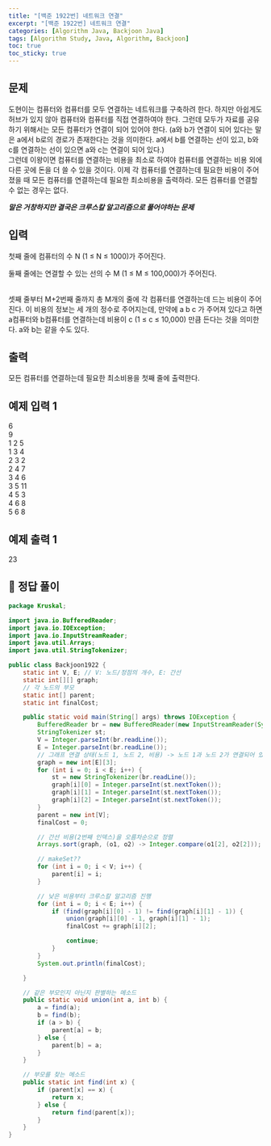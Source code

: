 ```yaml
---
title: "[백준 1922번] 네트워크 연결"
excerpt: "[백준 1922번] 네트워크 연결"
categories: [Algorithm Java, Backjoon Java]
tags: [Algorithm Study, Java, Algorithm, Backjoon]
toc: true
toc_sticky: true
---
```


## 문제

도현이는 컴퓨터와 컴퓨터를 모두 연결하는 네트워크를 구축하려 한다. 하지만 아쉽게도 허브가 있지 않아 컴퓨터와 컴퓨터를 직접 연결하여야 한다. 그런데 모두가 자료를 공유하기 위해서는 모든 컴퓨터가 연결이 되어 있어야 한다. (a와 b가 연결이 되어 있다는 말은 a에서 b로의 경로가 존재한다는 것을 의미한다. a에서 b를 연결하는 선이 있고, b와 c를 연결하는 선이 있으면 a와 c는 연결이 되어 있다.)
<br>
그런데 이왕이면 컴퓨터를 연결하는 비용을 최소로 하여야 컴퓨터를 연결하는 비용 외에 다른 곳에 돈을 더 쓸 수 있을 것이다. 이제 각 컴퓨터를 연결하는데 필요한 비용이 주어졌을 때 모든 컴퓨터를 연결하는데 필요한 최소비용을 출력하라. 모든 컴퓨터를 연결할 수 없는 경우는 없다. <br>

**_말은 거창하지만 결국은 크루스칼 알고리즘으로 풀어야하는 문제_**

## 입력

첫째 줄에 컴퓨터의 수 N (1 ≤ N ≤ 1000)가 주어진다.
<br>

둘째 줄에는 연결할 수 있는 선의 수 M (1 ≤ M ≤ 100,000)가 주어진다.

<br>
셋째 줄부터 M+2번째 줄까지 총 M개의 줄에 각 컴퓨터를 연결하는데 드는 비용이 주어진다. 이 비용의 정보는 세 개의 정수로 주어지는데, 만약에 a b c 가 주어져 있다고 하면 a컴퓨터와 b컴퓨터를 연결하는데 비용이 c (1 ≤ c ≤ 10,000) 만큼 든다는 것을 의미한다. a와 b는 같을 수도 있다.

## 출력

모든 컴퓨터를 연결하는데 필요한 최소비용을 첫째 줄에 출력한다.

## 예제 입력 1

6 <br>
9 <br>
1 2 5 <br>
1 3 4 <br>
2 3 2 <br>
2 4 7 <br>
3 4 6 <br>
3 5 11 <br>
4 5 3 <br>
4 6 8 <br>
5 6 8 <br>

## 예제 출력 1

23

## 📌 정답 풀이

```java
package Kruskal;

import java.io.BufferedReader;
import java.io.IOException;
import java.io.InputStreamReader;
import java.util.Arrays;
import java.util.StringTokenizer;

public class Backjoon1922 {
    static int V, E; // V: 노드/정점의 개수, E: 간선
    static int[][] graph;
    // 각 노드의 부모
    static int[] parent;
    static int finalCost;

    public static void main(String[] args) throws IOException {
        BufferedReader br = new BufferedReader(new InputStreamReader(System.in));
        StringTokenizer st;
        V = Integer.parseInt(br.readLine());
        E = Integer.parseInt(br.readLine());
        // 그래프 연결 상태(노드 1, 노드 2, 비용) -> 노드 1과 노드 2가 연결되어 있고, 해당 비용이 초기화되어있는 2차원 배열
        graph = new int[E][3];
        for (int i = 0; i < E; i++) {
            st = new StringTokenizer(br.readLine());
            graph[i][0] = Integer.parseInt(st.nextToken());
            graph[i][1] = Integer.parseInt(st.nextToken());
            graph[i][2] = Integer.parseInt(st.nextToken());
        }
        parent = new int[V];
        finalCost = 0;

        // 간선 비용(2번째 인덱스)을 오름차순으로 정렬
        Arrays.sort(graph, (o1, o2) -> Integer.compare(o1[2], o2[2]));

        // makeSet??
        for (int i = 0; i < V; i++) {
            parent[i] = i;
        }

        // 낮은 비용부터 크루스칼 알고리즘 진행
        for (int i = 0; i < E; i++) {
            if (find(graph[i][0] - 1) != find(graph[i][1] - 1)) {
                union(graph[i][0] - 1, graph[i][1] - 1);
                finalCost += graph[i][2];

                continue;
            }
        }
        System.out.println(finalCost);

    }

    // 같은 부모인지 아닌지 판별하는 메소드
    public static void union(int a, int b) {
        a = find(a);
        b = find(b);
        if (a > b) {
            parent[a] = b;
        } else {
            parent[b] = a;
        }
    }

    // 부모를 찾는 메소드
    public static int find(int x) {
        if (parent[x] == x) {
            return x;
        } else {
            return find(parent[x]);
        }
    }
}
```
